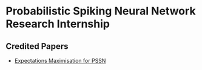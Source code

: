 # Probabilistic Spiking Neural Network Research Internship

## Credited Papers

- [Expectations Maximisation for PSSN](https://arxiv.org/pdf/2102.03280.pdf)